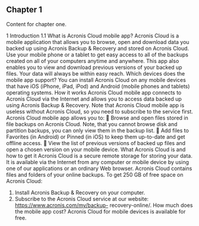 ## Chapter 1 <a id="chapter-1"></a>
Content for chapter one.


1 Introduction
1.1
What is Acronis Cloud mobile app?
Acronis Cloud is a mobile application that allows you to browse, open and download data you backed
up using Acronis Backup & Recovery and stored on Acronis Cloud. Use your mobile phone or a tablet
to get easy access to all of the backups created on all of your computers anytime and anywhere. This
app also enables you to view and download previous versions of your backed up files. Your data will
always be within easy reach.
Which devices does the mobile app support?
You can install Acronis Cloud on any mobile devices that have iOS (iPhone, iPad, iPod) and Android
(mobile phones and tablets) operating systems.
How it works
Acronis Cloud mobile app connects to Acronis Cloud via the Internet and allows you to access data
backed up using Acronis Backup & Recovery. Note that Acronis Cloud mobile app is useless without
Acronis Cloud, so you need to subscribe to the service first.
Acronis Cloud mobile app allows you to:

Browse and open files stored in file backups on Acronis Cloud.
Note, that you cannot browse disk and partition backups, you can only view them in the backup list.
 Add files to Favorites (in Android) or Pinned (in iOS) to keep them up-to-date and get offline
access.
 View the list of previous versions of backed up files and open a chosen version on your mobile
device.
What Acronis Cloud is and how to get it
Acronis Cloud is a secure remote storage for storing your data. It is available via the Internet from
any computer or mobile device by using one of our applications or an ordinary Web browser. Acronis
Cloud contains files and folders of your online backups.
To get 250 GB of free space on Acronis Cloud:
1. Install Acronis Backup & Recovery on your computer.
2. Subscribe to the Acronis Cloud service at our website: https://www.acronis.com/my/backup-
recovery-online/.
How much does the mobile app cost?
Acronis Cloud for mobile devices is available for free.

